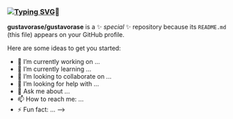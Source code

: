 ### <a href="https://git.io/typing-svg"><img src="https://readme-typing-svg.demolab.com?font=Fira+Code&weight=700&pause=1000&color=13F773&center=true&vCenter=true&width=435&lines=Hello+My+Name+Is+Gustavo+Maia" alt="Typing SVG" /></a>👋

**gustavorase/gustavorase** is a ✨ _special_ ✨ repository because its `README.md` (this file) appears on your GitHub profile.

Here are some ideas to get you started:

- 🔭 I’m currently working on ...
- 🌱 I’m currently learning ...
- 👯 I’m looking to collaborate on ...
- 🤔 I’m looking for help with ...
- 💬 Ask me about ...
- 📫 How to reach me: ...
- ⚡ Fun fact: ...
-->
